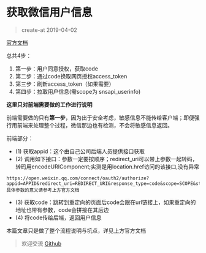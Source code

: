 # 获取微信用户信息
> create-at 2019-04-02

[官方文档](https://mp.weixin.qq.com/wiki?t=resource/res_main&id=mp1421140842)

总共4步：

1. 第一步：用户同意授权，获取code
2. 第二步：通过code换取网页授权access_token
3. 第三步：刷新access_token（如果需要）
4. 第四步：拉取用户信息(需scope为 snsapi_userinfo)

**这里只对前端需要做的工作进行说明**

前端需要做的只有**第一步**，因为出于安全考虑，敏感信息不能传给客户端；即便强行用前端来处理整个过程，微信那边也有检测，不会将敏感信息返回。

前端部分：

- (1) 获取appid：这个由自己公司后端人员提供接口获取
- (2) 调用如下接口：参数一定要按顺序；redirect_uri可以带上参数一起转码，转码用encodeURIComponent;实测是用location.href访问的该接口,没有异常
```
https://open.weixin.qq.com/connect/oauth2/authorize?appid=APPID&redirect_uri=REDIRECT_URI&response_type=code&scope=SCOPE&state=STATE#wechat_redirect
具体参数的意义请参考上方官方文档
```
- (3) 获取code：跳转到重定向的页面后code会跟在url链接上，如果重定向的地址也带有参数，code会拼接在其后边
- (4) 将code传给后端，返回用户信息

本篇文章只是做了整个流程说明与坑点，详见上方官方文档

> 欢迎交流 [Github](https://github.com/NameHewei/blog-note)
